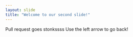 ```yaml
---
layout: slide
title: "Welcome to our second slide!"
---
```

Pull request goes stonkssss
Use the left arrow to go back!
